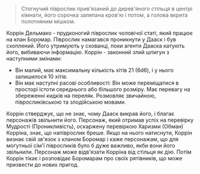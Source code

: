 > Стогнучий піврослик прив'язаний до дерев'яного стільця в центрі кімнати, його сорочка заляпана кров'ю і потом, а голова вкрита полотняним мішком.

Коррін Дельмако - прудконогий піврослик чоловічої статі, який працює на клан Боромар. Піврослик намагався проникнути у Дааск і був схоплений. Його утримують у схованці, поки агенти Дааска катують його, вибиваючи інформацію.
Коррін - законний злий шпигун з наступними змінами:
- Він малий, має максимальну кількість хітів 21 (6d6), і у нього залишилося 10 хітів.
- Він має наступні расові особливості: Він може переміщатися в просторі істоти середнього або більшого розміру. Має перевагу на збереженні кидків на переляк. Розмовляє звичайною, півросликівською та злодійською мовами.

Коррін стверджує, що не знає, чому Дааск викрав його, і благає персонажів звільнити його. Персонаж, який отримав успіх на перевірку Мудрості (Проникливість), оскаржену перевіркою Харизми (Обман) Корріна, знає, що напіврослик бреше. Якщо на нього натиснути, Коррін визнає свій зв'язок з кланом Боромар і каже персонажам, що для могутньої сім'ї півросликів було б дуже важливо, якби вони його звільнили.
Персонаж може відв'язати Корріна від стільця як дію. Потім Коррін тікає і розповідає Боромарам про своїх рятівників, що може призвести до нових пригод.